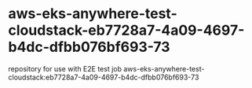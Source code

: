 # aws-eks-anywhere-test-cloudstack-eb7728a7-4a09-4697-b4dc-dfbb076bf693-73
repository for use with E2E test job aws-eks-anywhere-test-cloudstack:eb7728a7-4a09-4697-b4dc-dfbb076bf693-73
